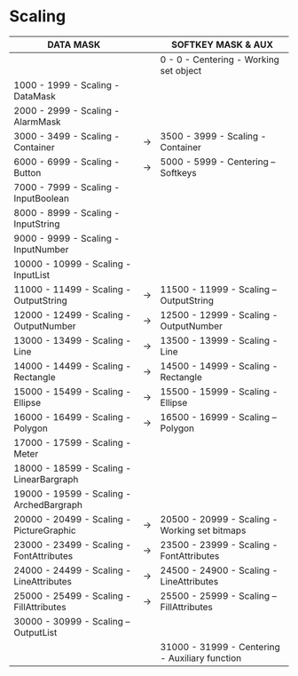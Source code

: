# Scaling

| DATA MASK                                |         | SOFTKEY MASK & AUX                             |
|------------------------------------------|---------|------------------------------------------------|
|                                          |         | 0 -    0 - Centering - Working set object      |
| 1000 - 1999 - Scaling - DataMask         |         |                                                |
| 2000 - 2999 - Scaling - AlarmMask        |         |                                                |
| 3000 - 3499 - Scaling - Container        | &#8594; | 3500 - 3999 - Scaling - Container              |
| 6000 - 6999 - Scaling - Button           | &#8594; | 5000 - 5999 - Centering – Softkeys             |
| 7000 - 7999 - Scaling - InputBoolean     |         |                                                |
| 8000 - 8999 - Scaling - InputString      |         |                                                |
| 9000 - 9999 - Scaling - InputNumber      |         |                                                |
| 10000 - 10999 - Scaling - InputList      |         |                                                |
| 11000 - 11499 - Scaling - OutputString   | &#8594; | 11500 - 11999 - Scaling – OutputString         |
| 12000 - 12499 - Scaling - OutputNumber   | &#8594; | 12500 - 12999 - Scaling - OutputNumber         |
| 13000 - 13499 - Scaling - Line           | &#8594; | 13500 - 13999 - Scaling - Line                 |
| 14000 - 14499 - Scaling - Rectangle      | &#8594; | 14500 - 14999 - Scaling - Rectangle            |
| 15000 - 15499 - Scaling - Ellipse        | &#8594; | 15500 - 15999 - Scaling - Ellipse              |
| 16000 - 16499 - Scaling - Polygon        | &#8594; | 16500 - 16999 - Scaling – Polygon              |
| 17000 - 17599 - Scaling - Meter          |         |                                                |
| 18000 - 18599 - Scaling - LinearBargraph |         |                                                |
| 19000 - 19599 - Scaling - ArchedBargraph |         |                                                |
| 20000 - 20499 - Scaling - PictureGraphic | &#8594; | 20500 - 20999 - Scaling - Working set bitmaps  |
| 23000 - 23499 - Scaling - FontAttributes | &#8594; | 23500 - 23999 - Scaling - FontAttributes       |
| 24000 - 24499 - Scaling - LineAttributes | &#8594; | 24500 - 24900 - Scaling - LineAttributes       |
| 25000 - 25499 - Scaling - FillAttributes | &#8594; | 25500 - 25999 - Scaling – FillAttributes       |
| 30000 - 30999 - Scaling – OutputList     |         |                                                |
|                                          |         | 31000 - 31999 - Centering - Auxiliary function |
